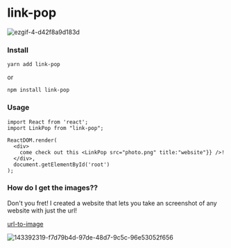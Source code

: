 # link-pop


![ezgif-4-d42f8a9d183d](https://user-images.githubusercontent.com/57647158/143488399-049014d4-706c-44bc-992b-95bf9cabf2f4.gif)


### Install

```
yarn add link-pop
```
or 

```
npm install link-pop
```

### Usage

```
import React from 'react';
import LinkPop from "link-pop";

ReactDOM.render(
  <div>
    come check out this <LinkPop src="photo.png" title:"website"}} />!
  </div>,
  document.getElementById('root')
);

```

### How do I get the images??

Don't you fret! I created a website that lets you take an screenshot of any website with just the url! 

[url-to-image](https://url-to-screenshot-nzcbpymxfq-uc.a.run.app/)

![143392319-f7d79b4d-97de-48d7-9c5c-96e53052f656](https://user-images.githubusercontent.com/57647158/143489475-849c240f-d4f0-45cc-acce-5b418f831a13.gif)
